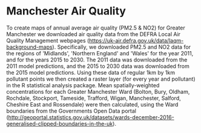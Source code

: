 # Manchester Air Quality

To create maps of annual average air quality (PM2.5 & NO2) for Greater Manchester we downloaded air quality data from the DEFRA Local Air Quality Management webpages (https://uk-air.defra.gov.uk/data/laqm-background-maps). Specifically, we downloaded PM2.5 and NO2 data for the regions of 'Midlands', 'Northern England' and 'Wales' for the year 2011, and for the years 2015 to 2030. The 2011 data was downloaded from the 2011 model predictions, and the 2015 to 2030 data was downloaded from the 2015 model predictions. Using these data of regular 1km by 1km pollutant points we then created a raster layer (for every year and pollutant) in the R statistical analysis package. Mean spatially-weighted concentrations for each Greater Manchester Ward (Bolton, Bury, Oldham, Rochdale, Stockport, Tameside, Trafford, Wigan, Manchester, Salford, Cheshire East and Rossendale) were then calculated, using the Ward boundaries from the Governments Open Data portal (http://geoportal.statistics.gov.uk/datasets/wards-december-2016-generalised-clipped-boundaries-in-the-uk).
